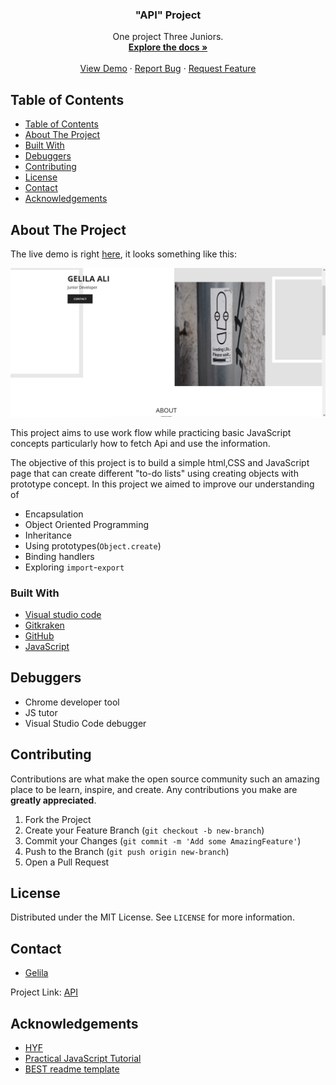 <div align='center'>



</div>

  <h3 align="center">"API" Project</h3>

  <p align="center">
    One project Three Juniors.
    <br />
    <a href="https://github.com/gelilaa/API-"><strong>Explore the docs »</strong></a>
    <br />
    <br />
    <a href="https://gelilaa.github.io/API-/">View Demo</a>
    ·
    <a href="https://github.com/gelilaa/API/issues">Report Bug</a>
    ·
    <a href="https://github.com/gelilaa/API/issues">Request Feature</a>
  </p>
</p>

<!-- TABLE OF CONTENTS -->

## Table of Contents

- [Table of Contents](#table-of-contents)
- [About The Project](#about-the-project)
- [Built With](#built-with)
- [Debuggers](#debuggers)
- [Contributing](#contributing)
- [License](#license)
- [Contact](#contact)
- [Acknowledgements](#acknowledgements)

<!-- ABOUT THE PROJECT -->

## About The Project

The live demo is right [here](https://gelilaa.github.io/API-/), it looks something like this:

![API](/assets/wireframe.jpg)

This project aims to use work flow while practicing basic JavaScript concepts particularly how to fetch Api and use the information.

The objective of this project is to build a simple html,CSS and JavaScript page that can create different "to-do lists" using creating objects with prototype concept. In this project we aimed to improve our understanding of

- Encapsulation
- Object Oriented Programming
- Inheritance
- Using prototypes(`Object.create`)
- Binding handlers
- Exploring `import`-`export`

### Built With

- [Visual studio code](https://code.visualstudio.com/)
- [Gitkraken](https://www.gitkraken.com)
- [GitHub](https://github.com)
- [JavaScript](https://www.javascript.com/)

## Debuggers

- Chrome developer tool
- JS tutor
- Visual Studio Code debugger

<!-- CONTRIBUTING -->

## Contributing

Contributions are what make the open source community such an amazing place to be learn, inspire, and create. Any contributions you make are **greatly appreciated**.

1. Fork the Project
2. Create your Feature Branch (`git checkout -b new-branch`)
3. Commit your Changes (`git commit -m 'Add some AmazingFeature'`)
4. Push to the Branch (`git push origin new-branch`)
5. Open a Pull Request

<!-- LICENSE -->

## License

Distributed under the MIT License. See `LICENSE` for more information.

<!-- CONTACT -->

## Contact

- [Gelila](https://github.com/gelilaa)


Project Link: [API](https://gelilaa.github.io/API-/)

<!-- ACKNOWLEDGEMENTS -->

## Acknowledgements

- [HYF](https://hackyourfuture.be/)
- [Practical JavaScript Tutorial](https://watchandcode.com/p/practical-javascript)
- [BEST readme template](https://github.com/othneildrew/Best-README-Template/blob/master/README.md)

<!-- MARKDOWN LINKS & IMAGES -->
<!-- https://www.markdownguide.org/basic-syntax/#reference-style-links -->

[contributors-shield]: https://img.shields.io/github/contributors/fmkarakus/list-prototype.svg?style=flat-square
[contributors-url]: https://github.com/gelilaa/API/graphs/contributors
[forks-shield]: https://img.shields.io/github/forks/gelilaa/API.svg?style=flat-square
[forks-url]: https://github.com/gelilaa/API/network/members
[issues-shield]: https://img.shields.io/github/issues//gelilaa/API.svg?style=flat-square
[issues-url]: https://github.com//gelilaa/API/issues
[license-shield]: https://img.shields.io/github/license//gelilaa/API.svg?style=flat-square
[license-url]: https://github.com//gelilaa/API/blob/master/LICENSE